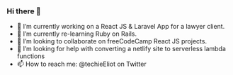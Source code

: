 ### Hi there 👋

- 🔭 I’m currently working on a React JS & Laravel App for a lawyer client.
- 🌱 I’m currently re-learning Ruby on Rails.
- 👯 I’m looking to collaborate on freeCodeCamp React JS projects.
- 🤔 I’m looking for help with converting a netlify site to serverless lambda functions
- 📫 How to reach me: @techieEliot on Twitter
